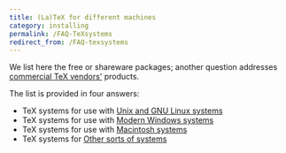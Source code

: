 ```yaml
---
title: (La)TeX for different machines
category: installing
permalink: /FAQ-TeXsystems
redirect_from: /FAQ-texsystems
---
```


We list here the free or shareware packages;
  another question addresses
  [commercial TeX vendors'](FAQ-commercial) products.

The list is provided in four answers:
  

-  TeX systems for use with
    [Unix and GNU Linux systems](FAQ-sysunix)
-  TeX systems for use with 
    [Modern Windows systems](FAQ-syswindows)
-  TeX systems for use with 
    [Macintosh systems](FAQ-sysmac)
-  TeX systems for 
    [Other sorts of systems](FAQ-sysother)


